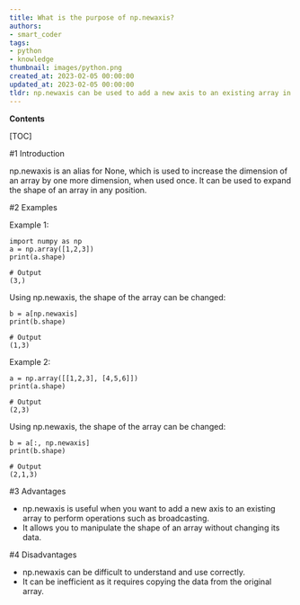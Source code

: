 ```yaml
---
title: What is the purpose of np.newaxis?
authors:
- smart_coder
tags:
- python
- knowledge
thumbnail: images/python.png
created_at: 2023-02-05 00:00:00
updated_at: 2023-02-05 00:00:00
tldr: np.newaxis can be used to add a new axis to an existing array in Python.
---
```


**Contents**

[TOC]

#1 Introduction

np.newaxis is an alias for None, which is used to increase the dimension of an array by one more dimension, when used once. It can be used to expand the shape of an array in any position.

#2 Examples

Example 1:

```
import numpy as np
a = np.array([1,2,3])
print(a.shape)

# Output
(3,)
```

Using np.newaxis, the shape of the array can be changed:

```
b = a[np.newaxis]
print(b.shape)

# Output
(1,3)
```

Example 2:

```
a = np.array([[1,2,3], [4,5,6]])
print(a.shape)

# Output
(2,3)
```

Using np.newaxis, the shape of the array can be changed:

```
b = a[:, np.newaxis]
print(b.shape)

# Output
(2,1,3)
```

#3 Advantages

- np.newaxis is useful when you want to add a new axis to an existing array to perform operations such as broadcasting.
- It allows you to manipulate the shape of an array without changing its data.

#4 Disadvantages

- np.newaxis can be difficult to understand and use correctly.
- It can be inefficient as it requires copying the data from the original array.
